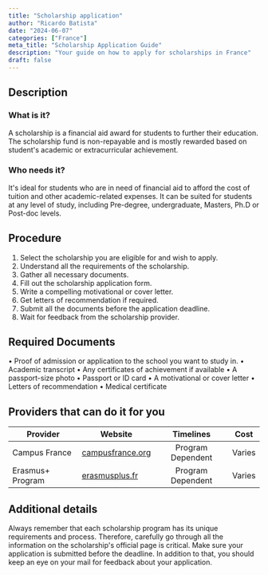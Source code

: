 ```yaml
---
title: "Scholarship application"
author: "Ricardo Batista"
date: "2024-06-07"
categories: ["France"]
meta_title: "Scholarship Application Guide"
description: "Your guide on how to apply for scholarships in France"
draft: false
---
```


## Description
### What is it?
A scholarship is a financial aid award for students to further their education. The scholarship fund is non-repayable and is mostly rewarded based on student's academic or extracurricular achievement.

### Who needs it?
It's ideal for students who are in need of financial aid to afford the cost of tuition and other academic-related expenses. It can be suited for students at any level of study, including Pre-degree, undergraduate, Masters, Ph.D or Post-doc levels.

## Procedure
1. Select the scholarship you are eligible for and wish to apply.
2. Understand all the requirements of the scholarship.
3. Gather all necessary documents.
4. Fill out the scholarship application form.
5. Write a compelling motivational or cover letter.
6. Get letters of recommendation if required.
7. Submit all the documents before the application deadline.
8. Wait for feedback from the scholarship provider.

## Required Documents
• Proof of admission or application to the school you want to study in. 
• Academic transcript
• Any certificates of achievement if available
• A passport-size photo
• Passport or ID card
• A motivational or cover letter
• Letters of recommendation
• Medical certificate

## Providers that can do it for you
| Provider        |     Website                   |     Timelines        |       Cost      |
| --------------- | ---------------------- |  :-------------:   | :-------------: |
| Campus France | [campusfrance.org](https://www.campusfrance.org) |      Program Dependent  |        Varies       |
| Erasmus+ Program |    [erasmusplus.fr](https://www.erasmusplus.fr)   |      Program Dependent  |        Varies       |

## Additional details
Always remember that each scholarship program has its unique requirements and process. Therefore, carefully go through all the information on the scholarship's official page is critical. Make sure your application is submitted before the deadline. In addition to that, you should keep an eye on your mail for feedback about your application.
